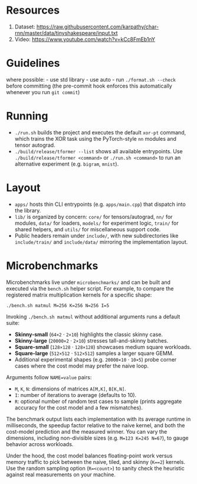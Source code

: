 # Resources
1. Dataset: https://raw.githubusercontent.com/karpathy/char-rnn/master/data/tinyshakespeare/input.txt
2. Video: https://www.youtube.com/watch?v=kCc8FmEb1nY


# Guidelines
where possible:
    - use std library
    - use auto
    - run `./format.sh --check` before committing (the pre-commit hook enforces this automatically whenever you run `git commit`)

# Running

- `./run.sh` builds the project and executes the default `xor-pt` command, which trains the XOR task using the PyTorch-style `nn` modules and tensor autograd.
- `./build/release/tformer --list` shows all available entrypoints. Use `./build/release/tformer <command>` or `./run.sh <command>` to run an alternative experiment (e.g. `bigram`, `mnist`).

# Layout

- `apps/` hosts thin CLI entrypoints (e.g. `apps/main.cpp`) that dispatch into the library.
- `lib/` is organized by concern: `core/` for tensors/autograd, `nn/` for modules, `data/` for loaders, `models/` for experiment logic, `train/` for shared helpers, and `utils/` for miscellaneous support code.
- Public headers remain under `include/`, with new subdirectories like `include/train/` and `include/data/` mirroring the implementation layout.

# Microbenchmarks

Microbenchmarks live under `microbenchmarks/` and can be built and executed via
the `bench.sh` helper script. For example, to compare the registered matrix
multiplication kernels for a specific shape:

```
./bench.sh matmul M=256 K=256 N=256 I=5
```

Invoking `./bench.sh matmul` without additional arguments runs a default suite:
- **Skinny-small** (`64×2` · `2×10`) highlights the classic skinny case.
- **Skinny-large** (`20000×2` · `2×10`) stresses tall-and-skinny batches.
- **Square-small** (`128×128` · `128×128`) showcases medium square workloads.
- **Square-large** (`512×512` · `512×512`) samples a larger square GEMM.
- Additional experimental shapes (e.g. `20000×10` · `10×5`) probe corner cases
  where the cost model may prefer the naive loop.

Arguments follow `NAME=value` pairs:

- `M`, `K`, `N`: dimensions of matrices `A[M,K]`, `B[K,N]`.
- `I`: number of iterations to average (defaults to 10).
- `R`: optional number of random test cases to sample (prints aggregate
  accuracy for the cost model and a few mismatches).

The benchmark output lists each implementation with its average runtime in
milliseconds, the speedup factor relative to the naive kernel, and both the
cost-model prediction and the measured winner. You can vary the dimensions,
including non-divisible sizes (e.g. `M=123 K=245 N=67`), to gauge behavior
across workloads.

Under the hood, the cost model balances floating-point work versus memory
traffic to pick between the naive, tiled, and skinny (`K==2`) kernels. Use the
random sampling option (`R=<count>`) to sanity check the heuristic against real
measurements on your machine.
